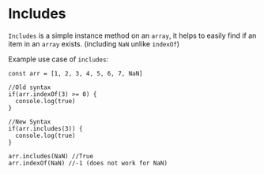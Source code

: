 # Includes 

```Includes``` is a simple instance method on an ```array```, it helps to easily find if an item in an ```array``` exists. 
(including ```NaN``` unlike ```indexOf```)

Example use case of ```includes```:
```
const arr = [1, 2, 3, 4, 5, 6, 7, NaN]

//Old syntax
if(arr.indexOf(3) >= 0) {
  console.log(true)
}

//New Syntax
if(arr.includes(3)) {
  console.log(true)
}

arr.includes(NaN) //True
arr.indexOf(NaN) //-1 (does not work for NaN)
```